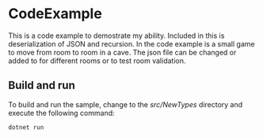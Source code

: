 # CodeExample

This is a code example to demostrate my ability. Included in this is deserialization of JSON and recursion.
In the code example is a small game to move from room to room in a cave. The json file can be changed or added to for different rooms or to test room validation.

## Build and run

To build and run the sample, change to the *src/NewTypes* directory and execute the following command:

```console
dotnet run
```
